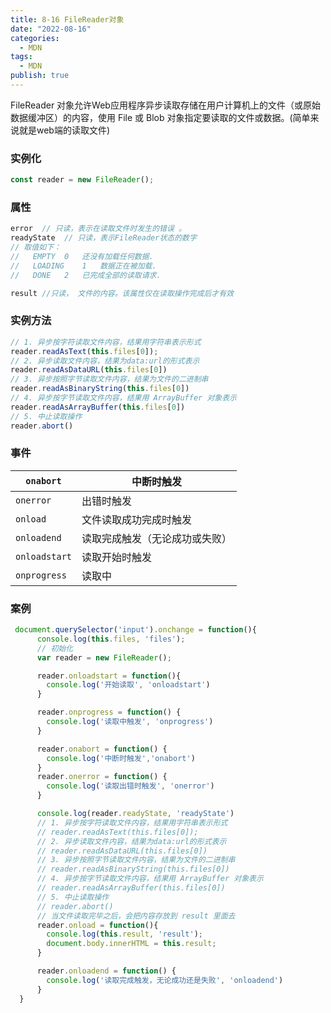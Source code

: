 ```yaml
---
title: 8-16 FileReader对象
date: "2022-08-16"
categories:
  - MDN
tags:
  - MDN
publish: true
---
```


FileReader 对象允许Web应用程序异步读取存储在用户计算机上的文件（或原始数据缓冲区）的内容，使用 File 或 Blob 对象指定要读取的文件或数据。(简单来说就是web端的读取文件)

 

### 实例化

```js
const reader = new FileReader();
```

### 属性

```js
error  // 只读，表示在读取文件时发生的错误 。
readyState  // 只读，表示FileReader状态的数字
// 取值如下：
//   EMPTY	0	还没有加载任何数据.
//   LOADING	1	数据正在被加载.
//   DONE	2	已完成全部的读取请求.

result //只读， 文件的内容。该属性仅在读取操作完成后才有效
```

### 实例方法

```js
// 1. 异步按字符读取文件内容，结果用字符串表示形式
reader.readAsText(this.files[0]);
// 2. 异步读取文件内容，结果为data:url的形式表示
reader.readAsDataURL(this.files[0])
// 3. 异步按照字节读取文件内容，结果为文件的二进制串
reader.readAsBinaryString(this.files[0])
// 4. 异步按字节读取文件内容，结果用 ArrayBuffer 对象表示
reader.readAsArrayBuffer(this.files[0])
// 5. 中止读取操作
reader.abort()
```



### 事件

| `onabort`     | 中断时触发                     |
| ------------- | ------------------------------ |
| `onerror`     | 出错时触发                     |
| `onload`      | 文件读取成功完成时触发         |
| `onloadend`   | 读取完成触发（无论成功或失败） |
| `onloadstart` | 读取开始时触发                 |
| `onprogress`  | 读取中                         |


### 案例
```js
 document.querySelector('input').onchange = function(){
      console.log(this.files, 'files');
      // 初始化
      var reader = new FileReader();

      reader.onloadstart = function(){
        console.log('开始读取', 'onloadstart')
      }

      reader.onprogress = function() {
        console.log('读取中触发', 'onprogress')
      }

      reader.onabort = function() {
        console.log('中断时触发','onabort')
      }
      reader.onerror = function() {
        console.log('读取出错时触发', 'onerror')
      }

      console.log(reader.readyState, 'readyState')
      // 1. 异步按字符读取文件内容，结果用字符串表示形式
      // reader.readAsText(this.files[0]);
      // 2. 异步读取文件内容，结果为data:url的形式表示
      // reader.readAsDataURL(this.files[0])
      // 3. 异步按照字节读取文件内容，结果为文件的二进制串
      // reader.readAsBinaryString(this.files[0])
      // 4. 异步按字节读取文件内容，结果用 ArrayBuffer 对象表示
      // reader.readAsArrayBuffer(this.files[0])
      // 5. 中止读取操作
      // reader.abort()
      // 当文件读取完毕之后，会把内容存放到 result 里面去
      reader.onload = function(){
        console.log(this.result, 'result');
        document.body.innerHTML = this.result;
      }

      reader.onloadend = function() {
        console.log('读取完成触发，无论成功还是失败', 'onloadend')
      }
  }
```






